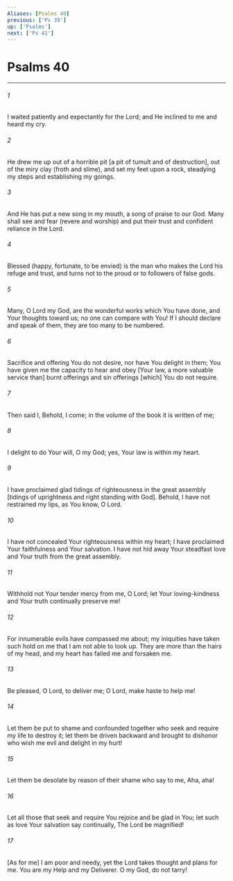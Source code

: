 ```yaml
---
Aliases: [Psalms 40]
previous: ['Ps 39']
up: ['Psalms']
next: ['Ps 41']
---
```

# Psalms 40

***














###### 1 






I waited patiently and expectantly for the Lord; and He inclined to me and heard my cry. 













###### 2 






He drew me up out of a horrible pit [a pit of tumult and of destruction], out of the miry clay (froth and slime), and set my feet upon a rock, steadying my steps and establishing my goings. 













###### 3 






And He has put a new song in my mouth, a song of praise to our God. Many shall see and fear (revere and worship) and put their trust and confident reliance in the Lord. 













###### 4 






Blessed (happy, fortunate, to be envied) is the man who makes the Lord his refuge and trust, and turns not to the proud or to followers of false gods. 













###### 5 






Many, O Lord my God, are the wonderful works which You have done, and Your thoughts toward us; no one can compare with You! If I should declare and speak of them, they are too many to be numbered. 













###### 6 






Sacrifice and offering You do not desire, nor have You delight in them; You have given me the capacity to hear and obey [Your law, a more valuable service than] burnt offerings and sin offerings [which] You do not require. 













###### 7 






Then said I, Behold, I come; in the volume of the book it is written of me; 













###### 8 






I delight to do Your will, O my God; yes, Your law is within my heart. 













###### 9 






I have proclaimed glad tidings of righteousness in the great assembly [tidings of uprightness and right standing with God]. Behold, I have not restrained my lips, as You know, O Lord. 













###### 10 






I have not concealed Your righteousness within my heart; I have proclaimed Your faithfulness and Your salvation. I have not hid away Your steadfast love and Your truth from the great assembly. 













###### 11 






Withhold not Your tender mercy from me, O Lord; let Your loving-kindness and Your truth continually preserve me! 













###### 12 






For innumerable evils have compassed me about; my iniquities have taken such hold on me that I am not able to look up. They are more than the hairs of my head, and my heart has failed me and forsaken me. 













###### 13 






Be pleased, O Lord, to deliver me; O Lord, make haste to help me! 













###### 14 






Let them be put to shame and confounded together who seek and require my life to destroy it; let them be driven backward and brought to dishonor who wish me evil and delight in my hurt! 













###### 15 






Let them be desolate by reason of their shame who say to me, Aha, aha! 













###### 16 






Let all those that seek and require You rejoice and be glad in You; let such as love Your salvation say continually, The Lord be magnified! 













###### 17 






[As for me] I am poor and needy, yet the Lord takes thought and plans for me. You are my Help and my Deliverer. O my God, do not tarry!
